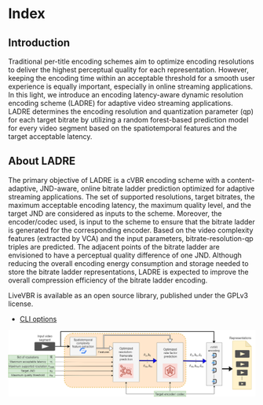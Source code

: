 # Index

## Introduction

Traditional per-title encoding schemes aim to optimize encoding resolutions to deliver the highest perceptual quality for each representation. However, keeping the encoding time within an acceptable threshold for a smooth user experience is equally important, especially in online streaming applications. In this light, we introduce an encoding latency-aware dynamic resolution encoding scheme (LADRE) for adaptive video streaming applications. LADRE determines the encoding resolution and quantization parameter (qp) for each target bitrate by utilizing a random forest-based prediction model for every video segment based on the spatiotemporal features and the target acceptable latency.


## About LADRE

The primary objective of LADRE is a cVBR encoding scheme with a content-adaptive, JND-aware, online bitrate ladder prediction optimized for adaptive streaming applications.
The set of supported resolutions, target bitrates, the maximum acceptable encoding latency, the maximum quality level, and the target JND are considered as inputs to the scheme.
Moreover, the encoder/codec used, is input to the scheme to ensure that the bitrate ladder is generated for the corresponding encoder.
Based on the video complexity features (extracted by VCA) and the input parameters, bitrate-resolution-qp triples are predicted.
The adjacent points of the bitrate ladder are envisioned to have a perceptual quality difference of one JND.
Although reducing the overall encoding energy consumption and storage needed to store the bitrate ladder representations, LADRE is expected to improve the overall compression efficiency of the bitrate ladder encoding.

LiveVBR is available as an open source library, published under the GPLv3 license.

 - [CLI options](cli.md)

 ![LADRE](https://github.com/PhoenixVideo/LADRE/blob/main/docs/LADRE_implementation.png)
